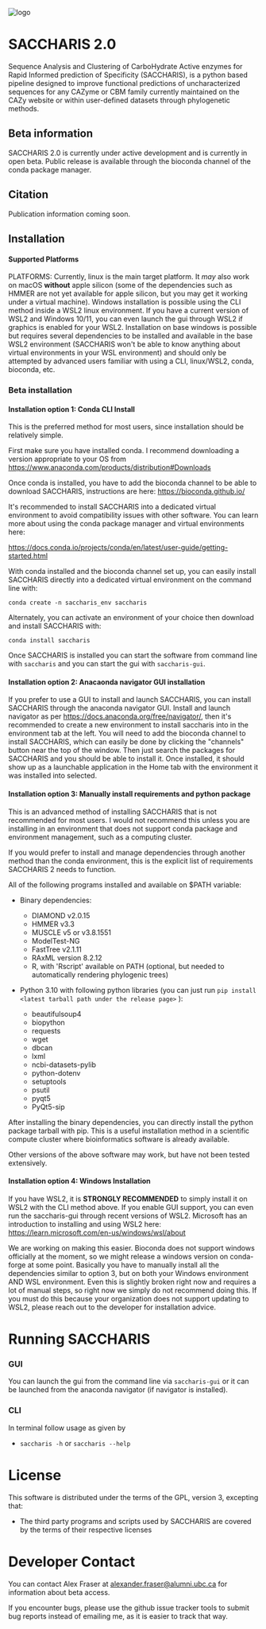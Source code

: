 ![logo](logo_caps_light-dark.png)
# SACCHARIS 2.0
Sequence Analysis and Clustering of CarboHydrate Active enzymes for Rapid Informed 
prediction of Specificity (SACCHARIS), is a python based pipeline designed to improve 
functional predictions of uncharacterized sequences for any CAZyme or CBM family 
currently maintained on the CAZy website or within user-defined datasets through
phylogenetic methods.

## Beta information

SACCHARIS 2.0 is currently under active development and is currently in open beta. 
Public release is available through the bioconda channel of the conda package manager.

## Citation

[//]: # (todo: update this to new paper when it's published?)
Publication information coming soon.

## Installation


[//]: # (Run the linux_install script to set up the virtual environment, or run )

[//]: # (``conda install --use-local /path/to/conda_package.tar.gz``)

#### Supported Platforms
PLATFORMS: Currently, linux is the main target platform. It *may* also work on macOS **without** apple silicon (some of 
the dependencies such as HMMER are not yet available for apple silicon, but you may get it working under a virtual 
machine). Windows installation is possible using the CLI method inside a WSL2 linux environment. If you have a current 
version of WSL2 and Windows 10/11, you can even launch the gui through WSL2 if graphics is enabled for your WSL2. 
Installation on base windows is possible but requires several dependencies to be installed and available in the base 
WSL2 environment (SACCHARIS won't be able to know anything about virtual environments in your WSL environment) and 
should only be attempted by advanced users familiar with using a CLI, linux/WSL2, conda, bioconda, etc.
### Beta installation

#### Installation option 1: Conda CLI Install

This is the preferred method for most users, since installation should be relatively simple.


First make sure you have installed conda. I recommend downloading a version appropriate to your OS from 
https://www.anaconda.com/products/distribution#Downloads

Once conda is installed, you have to add the bioconda channel to be able to download SACCHARIS, instructions are here:
https://bioconda.github.io/

It's recommended to install SACCHARIS into a dedicated virtual environment to avoid compatibility issues with other 
software. You can learn more about using the conda package manager and virtual environments here:

https://docs.conda.io/projects/conda/en/latest/user-guide/getting-started.html

With conda installed and the bioconda channel set up, you can easily install SACCHARIS directly into a dedicated virtual environment on the command 
line with:

``conda create -n saccharis_env saccharis``

Alternately, you can activate an environment of your choice then download and install SACCHARIS with:

``conda install saccharis``


Once SACCHARIS is installed you can start the software from command line with `saccharis` and you can start the gui with
`saccharis-gui`.

#### Installation option 2: Anacaonda navigator GUI installation
If you prefer to use a GUI to install and launch SACCHARIS, you can install SACCHARIS through the anaconda navigator
GUI. Install and launch navigator as per https://docs.anaconda.org/free/navigator/, then it's recommended to create a 
new environment to install saccharis into in the environment tab at the left. You will need to add the bioconda channel
to install SACCHARIS, which can easily be done by clicking the "channels" button near the top of the window. Then just 
search the packages for SACCHARIS and you should be able to install it. Once installed, it should show up as a 
launchable application in the Home tab with the environment it was installed into selected.



[//]: # ()
[//]: # (#### Installation option 2: Script installation to a virtual environment on a linux system)

[//]: # ()
[//]: # (If you have problems with the standard conda package install, you can use the environment.yaml file and the install_linux.sh script from this github repository to set up a virtual environment with the known working dependency versions.)

[//]: # ()
[//]: # (First make sure you have installed conda. I recommend downloading a version appropriate to your OS from https://www.anaconda.com/products/distribution#Downloads)

[//]: # ()
[//]: # (Then you can simply run "install_linux.sh". This will automatically download and install dependencies to a virtual environment for SACCHARIS 2 using conda.)

[//]: # (Once installed, it activates the "saccharis_env" virtual environment, from which you can use saccharis right away.)

[//]: # ()
[//]: # (In the future, when starting a new shell, you will need to activate the saccharis_env envrionment before you can use saccharis.)

[//]: # (The default command for this is: "conda activate saccharis_env")

[//]: # ()
[//]: # (You can learn more about using the conda package manager and virtual environments here:)

[//]: # (https://docs.conda.io/projects/conda/en/latest/user-guide/getting-started.html)

[//]: # ()
#### Installation option 3: Manually install requirements and python package

This is an advanced method of installing SACCHARIS that is not recommended for most users. I would not recommend this 
unless you are installing in an environment that does not support conda package and environment management, such as a 
computing cluster.

If you would prefer to install and manage dependencies through another method than the conda environment, this is the 
explicit list of requirements SACCHARIS 2 needs to function.

All of the following programs installed and available on $PATH variable:

* Binary dependencies:
  * DIAMOND  v2.0.15
  * HMMER v3.3
  * MUSCLE v5 or v3.8.1551
  * ModelTest-NG
  * FastTree v2.1.11
  * RAxML version 8.2.12
  * R, with 'Rscript' available on PATH (optional, but needed to automatically rendering phylogenic trees)
* Python 3.10 with following python libraries 
  (you can just run `pip install <latest tarball path under the release page>` ):

  * beautifulsoup4
  * biopython
  * requests
  * wget
  * dbcan
  * lxml
  * ncbi-datasets-pylib
  * python-dotenv
  * setuptools
  * psutil
  * pyqt5
  * PyQt5-sip

After installing the binary dependencies, you can directly install the python package tarball with pip.
This is a useful installation method in a scientific compute cluster where bioinformatics software is
already available.

Other versions of the above software may work, but have not been tested extensively.

#### Installation option 4: Windows Installation

If you have WSL2, it is **STRONGLY RECOMMENDED** to simply install it on WSL2 with the CLI method above. If you enable 
GUI support, you can even run the saccharis-gui through recent versions of WSL2. Microsoft has an introduction to 
installing and using WSL2 here:
https://learn.microsoft.com/en-us/windows/wsl/about

We are working on making this easier. Bioconda does not support windows officially at the moment, so we might release a 
windows version on conda-forge at some point. Basically you have to manually install all the dependencies similar to 
option 3, but on both your Windows environment AND WSL environment. Even this is slightly broken right now and requires 
a lot of manual steps, so right now we simply do not recommend doing this. If you must do this because your 
organization does not support updating to WSL2, please reach out to the developer for installation advice.







# Running SACCHARIS
### GUI
You can launch the gui from the command line via `saccharis-gui` or it can be launched from the anaconda navigator 
(if navigator is installed).

[//]: # (todo: add start menu and/or desktop shortcuts to gui install?)

### CLI
In terminal follow usage as given by
  - `saccharis -h` or `saccharis --help`

# License


  [//]: # (todo: choose a license, are we still using GPL? Update to GPL 3?)

  This software is distributed under the terms of the GPL, version 3, excepting that:

  - The third party programs and scripts used by SACCHARIS are covered by the terms of their respective licenses

# Developer Contact

You can contact Alex Fraser at alexander.fraser@alumni.ubc.ca for information about beta access. 

If you encounter bugs, please use the github issue tracker tools to submit bug reports instead of emailing me, as it is easier to track that way.
